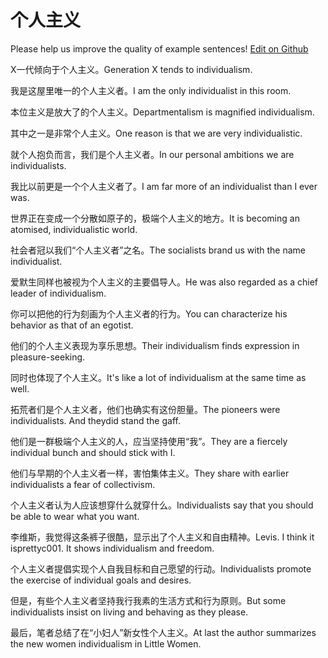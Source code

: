 # 个人主义

Please help us improve the quality of example sentences! [Edit on Github](https://github.com/jiyushe/jiyu-example-sentence-source/blob/main/chinese/gerenzhuyi.md)

<p><span class="chinese">X一代倾向于个人主义。</span><span class="english">Generation X tends to individualism.</span></p>

<p><span class="chinese">我是这屋里唯一的个人主义者。</span><span class="english">I am the only individualist in this room.</span></p>

<p><span class="chinese">本位主义是放大了的个人主义。</span><span class="english">Departmentalism is magnified individualism.</span></p>

<p><span class="chinese">其中之一是非常个人主义。</span><span class="english">One reason is that we are very individualistic.</span></p>

<p><span class="chinese">就个人抱负而言，我们是个人主义者。</span><span class="english">In our personal ambitions we are individualists.</span></p>

<p><span class="chinese">我比以前更是一个个人主义者了。</span><span class="english">I am far more of an individualist than I ever was.</span></p>

<p><span class="chinese">世界正在变成一个分散如原子的，极端个人主义的地方。</span><span class="english">It is becoming an atomised, individualistic world.</span></p>

<p><span class="chinese">社会者冠以我们“个人主义者”之名。</span><span class="english">The socialists brand us with the name individualist.</span></p>

<p><span class="chinese">爱默生同样也被视为个人主义的主要倡导人。</span><span class="english">He was also regarded as a chief leader of individualism.</span></p>

<p><span class="chinese">你可以把他的行为刻画为个人主义者的行为。</span><span class="english">You can characterize his behavior as that of an egotist.</span></p>

<p><span class="chinese">他们的个人主义表现为享乐思想。</span><span class="english">Their individualism finds expression in pleasure-seeking.</span></p>

<p><span class="chinese">同时也体现了个人主义。</span><span class="english">It's like a lot of individualism at the same time as well.</span></p>

<p><span class="chinese">拓荒者们是个人主义者，他们也确实有这份胆量。</span><span class="english">The pioneers were individualists. And theydid stand the gaff.</span></p>

<p><span class="chinese">他们是一群极端个人主义的人，应当坚持使用“我”。</span><span class="english">They are a fiercely individual bunch and should stick with I.</span></p>

<p><span class="chinese">他们与早期的个人主义者一样，害怕集体主义。</span><span class="english">They share with earlier individualists a fear of collectivism.</span></p>

<p><span class="chinese">个人主义者认为人应该想穿什么就穿什么。</span><span class="english">Individualists say that you should be able to wear what you want.</span></p>

<p><span class="chinese">李维斯，我觉得这条裤子很酷，显示出了个人主义和自由精神。</span><span class="english">Levis. I think it isprettyc001. It shows individualism and freedom.</span></p>

<p><span class="chinese">个人主义者提倡实现个人自我目标和自己愿望的行动。</span><span class="english">Individualists promote the exercise of individual goals and desires.</span></p>

<p><span class="chinese">但是，有些个人主义者坚持我行我素的生活方式和行为原则。</span><span class="english">But some individualists insist on living and behaving as they please.</span></p>

<p><span class="chinese">最后，笔者总结了在“小妇人”新女性个人主义。</span><span class="english">At last the author summarizes the new women individualism in Little Women.</span></p>

